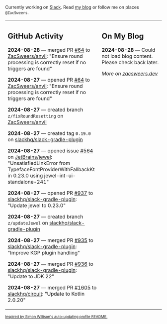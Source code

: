 Currently working on [Slack](https://slack.com/). Read [my blog](https://zacsweers.dev/) or follow me on places `@ZacSweers`.

<table><tr><td valign="top" width="60%">

## GitHub Activity
<!-- githubActivity starts -->
**2024-08-28** — merged PR [#64](https://github.com/ZacSweers/anvil/pull/64) to [ZacSweers/anvil](https://github.com/ZacSweers/anvil): "Ensure round processing is correctly reset if no triggers are found"

**2024-08-27** — opened PR [#64](https://github.com/ZacSweers/anvil/pull/64) to [ZacSweers/anvil](https://github.com/ZacSweers/anvil): "Ensure round processing is correctly reset if no triggers are found"

**2024-08-27** — created branch `z/fixRoundResetting` on [ZacSweers/anvil](https://github.com/ZacSweers/anvil)

**2024-08-27** — created tag `0.19.0` on [slackhq/slack-gradle-plugin](https://github.com/slackhq/slack-gradle-plugin)

**2024-08-27** — opened issue [#564](https://github.com/JetBrains/jewel/issues/564) on [JetBrains/jewel](https://github.com/JetBrains/jewel): "UnsatisfiedLinkError from TypefaceFontProviderWithFallbackKt in 0.23.0 using jewel-int-ui-standalone-241"

**2024-08-27** — opened PR [#937](https://github.com/slackhq/slack-gradle-plugin/pull/937) to [slackhq/slack-gradle-plugin](https://github.com/slackhq/slack-gradle-plugin): "Update jewel to 0.23.0"

**2024-08-27** — created branch `z/updateJewel` on [slackhq/slack-gradle-plugin](https://github.com/slackhq/slack-gradle-plugin)

**2024-08-27** — merged PR [#935](https://github.com/slackhq/slack-gradle-plugin/pull/935) to [slackhq/slack-gradle-plugin](https://github.com/slackhq/slack-gradle-plugin): "Improve KGP plugin handling"

**2024-08-27** — merged PR [#936](https://github.com/slackhq/slack-gradle-plugin/pull/936) to [slackhq/slack-gradle-plugin](https://github.com/slackhq/slack-gradle-plugin): "Update to JDK 22"

**2024-08-27** — merged PR [#1605](https://github.com/slackhq/circuit/pull/1605) to [slackhq/circuit](https://github.com/slackhq/circuit): "Update to Kotlin 2.0.20"
<!-- githubActivity ends -->
</td><td valign="top" width="40%">

## On My Blog
<!-- blog starts -->
**2024-08-28** — Could not load blog content. Please check back later.
<!-- blog ends -->
_More on [zacsweers.dev](https://zacsweers.dev/)_
</td></tr></table>

<sub><a href="https://simonwillison.net/2020/Jul/10/self-updating-profile-readme/">Inspired by Simon Willison's auto-updating profile README.</a></sub>
